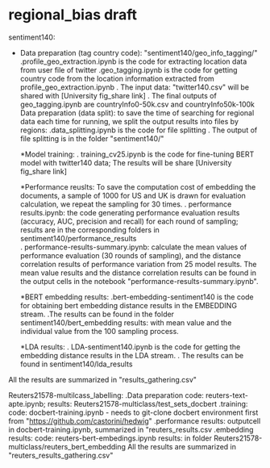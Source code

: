 # regional_bias draft
sentiment140:
* Data preparation (tag country code): "sentiment140/geo_info_tagging/"
    .profile_geo_extraction.ipynb is the code for extracting location data from user file of twitter
    .geo_tagging.ipynb is the code for getting country code from the location information extracted from profile_geo_extraction.ipynb
    . The input data: "twitter140.csv" will be shared with [University fig_share link]
    . The final outputs of geo_tagging.ipynb are countryInfo0-50k.csv and countryInfo50k-100k
  Data preparation (data split): to save the time of searching for regional data each time for running, we split the output results into files by regions:
    .data_splitting.ipynb is the code for file splitting
    . The output of file splitting is in the folder "sentiment140/"

  *Model training:
    . training_cv25.ipynb is the code for fine-tuning BERT model with twitter140 data; The results will be share [University fig_share link]

  *Performance reuslts: To save the computation cost of embedding the documents, a sample of 1000 for US and UK is drawn for evaluation calculation, we repeat the sampling for 30 times.
    . performance results.ipynb: the code generating performance evaluation results (accuracy, AUC, precision and recall) for each round of sampling; results are in the corresponding folders in sentiment140/performance_results  
    . performance-results-summary.ipynb: calculate the mean values of performance evaluation (30 rounds of sampling), and the distance correlation results of performance variation from 25 model results.
    The mean value results and the distance correlation results can be found in the output cells in the notebook "performance-results-summary.ipynb".

  *BERT embedding results:
    .bert-embedding-sentiment140 is the code for obtaining bert embedding distance results in the EMBEDDING stream.
    .The results can be found in the folder sentiment140/bert_embedding results: with mean value and the individual value from the 100 sampling process.
  
  *LDA results:
    . LDA-sentiment140.ipynb is the code for getting the embedding distance results in the LDA stream.
    . The results can be found in  sentiment140/lda_results
  
All the results are summarized in "results_gathering.csv"

Reuters21578-multilcass_labelling:
  .Data preparation
  code: reuters-text-apte.ipynb; results: Reuters21578-multiclass/test_sets_docbert
  .training:
  code: docbert-training.ipynb - needs to git-clone docbert environment first from "https://github.com/castorini/hedwig"
  .performance results: outputcell in docbert-training.ipynb, summarized in "reuters_results.csv
  .embedding results:
  code: reuters-bert-embedings.ipynb
  results: in folder Reuters21578-multiclass/reuters_bert_embedding
  All the results are summarized in "reuters_results_gathering.csv"
  
  
  
